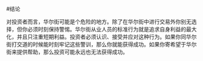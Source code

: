 
#结论

对投资者而言，华尔街可能是个危险的地方。除了在华尔街中进行交易外你别无选择，但你必须时刻保持警惕。华尔街从业人员的标准行为就是追求自身利益的最大化，并且只注重短期利益。投资者必须认识、接受并应对这种行为。如果你同华尔街打交道的时候能时刻牢记这些警训，那么你就能获得成功。如果你寄希望于华尔街来提供帮助，那么投资可能永远也无法获得成功。
